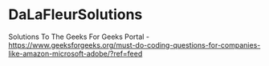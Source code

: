 # DaLaFleurSolutions
Solutions To The Geeks For Geeks Portal - https://www.geeksforgeeks.org/must-do-coding-questions-for-companies-like-amazon-microsoft-adobe/?ref=feed
